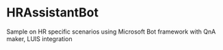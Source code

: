 # HRAssistantBot
Sample on HR specific scenarios using Microsoft Bot framework with QnA maker, LUIS integration
